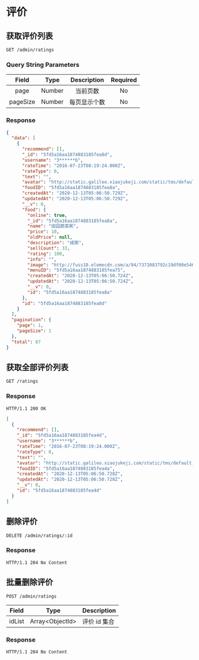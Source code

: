 # 评价

## 获取评价列表

`GET /admin/ratings`

### Query String Parameters

|   Field   |  Type  | Description  | Required |
| :-------: | :----: | :----------: | :------: |
|   page    | Number |   当前页数   |    No    |
| pageSize | Number | 每页显示个数 |    No    |


### Response

```json
{
  "data": [
    {
      "recommend": [],
      "_id": "5fd5a16aa1874883185fea8d",
      "username": "3******b",
      "rateTime": "2016-07-23T08:19:24.000Z",
      "rateType": 0,
      "text": "",
      "avatar": "http://static.galileo.xiaojukeji.com/static/tms/default_header.png",
      "foodID": "5fd5a16aa1874883185fea8a",
      "createdAt": "2020-12-13T05:06:50.729Z",
      "updatedAt": "2020-12-13T05:06:50.729Z",
      "__v": 0,
      "food": {
        "online": true,
        "_id": "5fd5a16aa1874883185fea8a",
        "name": "田园蔬菜粥",
        "price": 10,
        "oldPrice": null,
        "description": "咸粥",
        "sellCount": 33,
        "rating": 100,
        "info": "",
        "image": "http://fuss10.elemecdn.com/a/94/7371083792c19df00e546b29e344cjpeg.jpeg?imageView2/1/w/750/h/750",
        "menuID": "5fd5a16aa1874883185fea75",
        "createdAt": "2020-12-13T05:06:50.724Z",
        "updatedAt": "2020-12-13T05:06:50.724Z",
        "__v": 0,
        "id": "5fd5a16aa1874883185fea8a"
      },
      "id": "5fd5a16aa1874883185fea8d"
    }
  ],
  "pagination": {
    "page": 1,
    "pageSize": 1
  },
  "total": 87
}
```

## 获取全部评价列表

`GET /ratings`

### Response

`HTTP/1.1 200 OK`

```json
[
  {
    "recommend": [],
    "_id": "5fd5a16aa1874883185fea4d",
    "username": "3******b",
    "rateTime": "2016-07-23T08:19:24.000Z",
    "rateType": 0,
    "text": "",
    "avatar": "http://static.galileo.xiaojukeji.com/static/tms/default_header.png",
    "foodID": "5fd5a16aa1874883185fea4a",
    "createdAt": "2020-12-13T05:06:50.728Z",
    "updatedAt": "2020-12-13T05:06:50.728Z",
    "__v": 0,
    "id": "5fd5a16aa1874883185fea4d"
  }
]
```

## 删除评价

`DELETE /admin/ratings/:id`

### Response

`HTTP/1.1 204 No Content`

## 批量删除评价

`POST /admin/ratings`

| Field  |      Type       | Description  |
| :----: | :-------------: | :----------- |
| idList | Array<ObjectId\> | 评价 id 集合 |

### Response

`HTTP/1.1 204 No Content`
